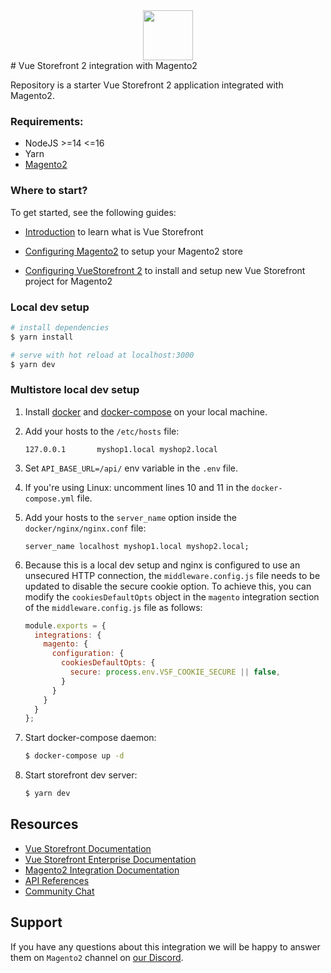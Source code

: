 <div align="center">
<img src="https://user-images.githubusercontent.com/1626923/137092657-fb398d20-b592-4661-a1f9-4135db0b61d5.png" height="80px"/>
</div>
# Vue Storefront 2 integration with Magento2

Repository is a starter Vue Storefront 2 application integrated with Magento2.

### Requirements:
- NodeJS >=14 <=16
- Yarn
- [Magento2](https://docs.magento.com/user-guide/)

### Where to start?

To get started, see the following guides:

- [Introduction](https://docs.vuestorefront.io/v2/getting-started/introduction.html) to learn what is Vue Storefront

- [Configuring Magento2](https://docs.vuestorefront.io/magento/installation-setup/configure-magento.html) to setup your Magento2 store

- [Configuring VueStorefront 2](https://docs.vuestorefront.io/magento/installation-setup/configure-integration.html) to install and setup new Vue Storefront project for Magento2

### Local dev setup
```bash
# install dependencies
$ yarn install

# serve with hot reload at localhost:3000
$ yarn dev
```

### Multistore local dev setup
1. Install [docker](https://docs.docker.com/get-docker/) and [docker-compose](https://docs.docker.com/compose/install/) on your local machine.

2. Add your hosts to the `/etc/hosts` file:
    ```
    127.0.0.1       myshop1.local myshop2.local
    ```

3. Set `API_BASE_URL=/api/` env variable in the `.env` file.

4. If you're using Linux: uncomment lines 10 and 11 in the `docker-compose.yml` file.

5. Add your hosts to the `server_name` option inside the `docker/nginx/nginx.conf` file:
    ```
    server_name localhost myshop1.local myshop2.local;
    ```

6. Because this is a local dev setup and nginx is configured to use an unsecured HTTP connection, the `middleware.config.js` file needs to be updated to disable the secure cookie option. To achieve this, you can modify the `cookiesDefaultOpts` object in the `magento` integration section of the `middleware.config.js` file as follows:
    ```js
    module.exports = {
      integrations: {
        magento: {
          configuration: {
            cookiesDefaultOpts: {
              secure: process.env.VSF_COOKIE_SECURE || false,
            }
          }
        }
      }
    };
    ```

7. Start docker-compose daemon:
    ```bash
    $ docker-compose up -d
    ```

8. Start storefront dev server:
    ```bash
    $ yarn dev
    ```

## Resources

- [Vue Storefront Documentation](https://docs.vuestorefront.io/v2/)
- [Vue Storefront Enterprise Documentation](https://docs.vuestorefront.io/v2/general/enterprise.html)
- [Magento2 Integration Documentation](https://docs.vuestorefront.io/magento/)
- [API References](https://docs.vuestorefront.io/magento/api-reference/)
- [Community Chat](http://discord.vuestorefront.io)

## Support

If you have any questions about this integration we will be happy to answer them on  `Magento2` channel on [our Discord](http://discord.vuestorefront.io).
